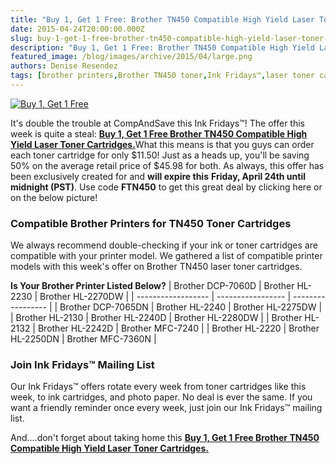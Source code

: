 ```yaml
---
title: "Buy 1, Get 1 Free: Brother TN450 Compatible High Yield Laser Toner Cartridges - Ink Fridays™!"
date: 2015-04-24T20:00:00.000Z
slug: buy-1-get-1-free-brother-tn450-compatible-high-yield-laser-toner-cartridges-ink-fridays
description: "Buy 1, Get 1 Free: Brother TN450 Compatible High Yield Laser Toner Cartridges - Ink Fridays™!"
featured_image: /blog/images/archive/2015/04/large.png
authors: Denise Resendez
tags: [brother printers,Brother TN450 toner,Ink Fridays™,laser toner cartridges]
---
```


[![Buy 1, Get 1 Free](/blog/images/large.png)](/blog/images/large.png)

It's double the trouble at CompAndSave this Ink Fridays™! The offer this week is quite a steal: [**Buy 1, Get 1 Free Brother TN450 Compatible High Yield Laser Toner Cartridges.**](https://www.compandsave.com/ink-fridays)What this means is that you guys can order each toner cartridge for only $11.50! Just as a heads up, you'll be saving 50% on the average retail price of $45.98 for both. As always, this offer has been exclusively created for and **will expire this** **Friday, April 24th until midnight (PST)**. Use code **FTN450** to get this great deal by clicking here or on the below picture!

### Compatible Brother Printers for TN450 Toner Cartridges

We always recommend double-checking if your ink or toner cartridges are compatible with your printer model. We gathered a list of compatible printer models with this week's offer on Brother TN450 laser toner cartridges.

__**Is Your Brother Printer Listed Below?**__
| Brother DCP-7060D  | Brother HL-2230   | Brother HL-2270DW |
| ------------------ | ----------------- | ----------------- |
| Brother DCP-7065DN | Brother HL-2240   | Brother HL-2275DW |
| Brother HL-2130    | Brother HL-2240D  | Brother HL-2280DW |
| Brother HL-2132    | Brother HL-2242D  | Brother MFC-7240  |
| Brother HL-2220    | Brother HL-2250DN | Brother MFC-7360N |

### Join Ink Fridays™ Mailing List

Our Ink Fridays™ offers rotate every week from toner cartridges like this week, to ink cartridges, and photo paper. No deal is ever the same. If you want a friendly reminder once every week, just join our Ink Fridays™ mailing list.

And....don't forget about taking home this [**Buy 1, Get 1 Free Brother TN450 Compatible High Yield Laser Toner Cartridges.**](https://www.compandsave.com/ink-fridays)